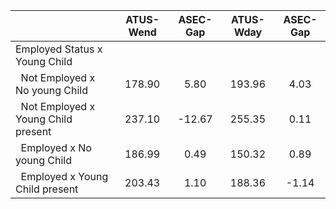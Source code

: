 
|                      |    ATUS-Wend |     ASEC-Gap |    ATUS-Wday |     ASEC-Gap |
| -------------------- | :----------: | :----------: | :----------: | :----------: |
| Employed Status x Young Child |              |              |              |              |
| &nbsp;&nbsp;Not Employed x No young Child |       178.90 |         5.80 |       193.96 |         4.03 |
| &nbsp;&nbsp;Not Employed x Young Child present |       237.10 |       -12.67 |       255.35 |         0.11 |
| &nbsp;&nbsp;Employed x No young Child |       186.99 |         0.49 |       150.32 |         0.89 |
| &nbsp;&nbsp;Employed x Young Child present |       203.43 |         1.10 |       188.36 |        -1.14 |


